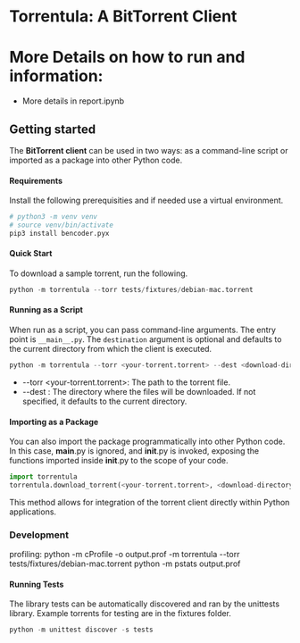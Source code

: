 # Torrentula: A BitTorrent Client


# More Details on how to run and information:

 - More details in report.ipynb


## Getting started

The **BitTorrent client** can be used in two ways: as a command-line script or imported as a package into other Python code.

#### Requirements
Install the following prerequisities and if needed use a virtual environment.
```bash
# python3 -m venv venv
# source venv/bin/activate
pip3 install bencoder.pyx
```

#### Quick Start
To download a sample torrent, run the following.
```python
python -m torrentula --torr tests/fixtures/debian-mac.torrent
```

#### Running as a Script
When run as a script, you can pass command-line arguments. The entry point is `__main__.py`. The `destination` argument is optional and defaults to the current directory from which the client is executed.

```python
python -m torrentula --torr <your-torrent.torrent> --dest <download-directory>
```

- --torr <your-torrent.torrent>: The path to the torrent file.
- --dest <download-directory>: The directory where the files will be downloaded. If not specified, it defaults to the current directory.

#### Importing as a Package

You can also import the package programmatically into other Python code. In this case, __main__.py is ignored, and __init__.py is invoked, exposing the functions imported inside __init__.py to the scope of your code.

```python
import torrentula
torrentula.download_torrent(<your-torrent.torrent>, <download-directory>)
```
This method allows for integration of the torrent client directly within Python applications.

### Development
profiling:
python -m cProfile -o output.prof -m torrentula --torr tests/fixtures/debian-mac.torrent
python -m pstats output.prof 
#### Running Tests
The library tests can be automatically discovered and ran by the unittests library. Example torrents for testing are in the fixtures folder.
```python
python -m unittest discover -s tests
```


